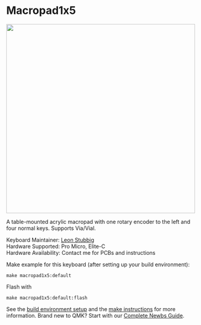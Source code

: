 # Macropad1x5

<img src="https://preview.redd.it/57osgmlruia61.jpg?width=960&crop=smart&auto=webp&s=74a1cb07f30bec75addce756388233eaee2df20e" width="500">

A table-mounted acrylic macropad with one rotary encoder to the left and four normal keys. Supports Via/Vial.

Keyboard Maintainer: [Leon Stubbig](https://github.com/lstubbig)  
Hardware Supported: Pro Micro, Elite-C  
Hardware Availability: Contact me for PCBs and instructions

Make example for this keyboard (after setting up your build environment):

    make macropad1x5:default
    
Flash with

    make macropad1x5:default:flash

See the [build environment setup](https://docs.qmk.fm/#/getting_started_build_tools) and the [make instructions](https://docs.qmk.fm/#/getting_started_make_guide) for more information. Brand new to QMK? Start with our [Complete Newbs Guide](https://docs.qmk.fm/#/newbs).
